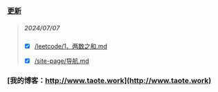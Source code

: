 ### [更新](https://github.com/nebula-u/markdown/tree/main#update)

> ##### 2024/07/07
>
> - [x] [/leetcode/1、两数之和.md](/leetcode/1、两数之和.md)
>
> - [x] [/site-page/导航.md](/site-page/导航.md)















### [我的博客：http://www.taote.work](http://www.taote.work)

